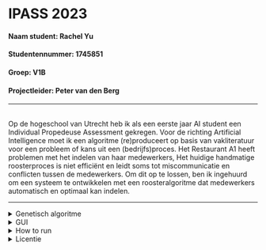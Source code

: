 # IPASS 2023 

#### Naam student: Rachel Yu
#### Studentennummer: 1745851
#### Groep: V1B
#### Projectleider: Peter van den Berg

---


<br>
Op de hogeschool van Utrecht heb ik als een eerste jaar AI student een Individual Propedeuse Assessment gekregen. Voor de richting Artificial Intelligence moet ik een algoritme (re)produceert op basis van vakliteratuur voor een probleem of kans uit een (bedrijfs)proces. Het Restaurant A1 heeft problemen met het indelen van haar medewerkers, Het huidige handmatige roosterproces is niet efficiënt en leidt soms tot miscommunicatie en conflicten tussen de medewerkers. Om dit op te lossen, ben ik ingehuurd om een systeem te ontwikkelen met een roosteralgoritme dat medewerkers automatisch en optimaal kan indelen. 


---

<details>
    <summary>Genetisch algoritme</summary>
In genetisch_algoritme.py staat mijn implementatie voor het maken van het werkrooster voor restaurant A1 wil ik een genetisch algoritme toepassen. Het genetisch algoritme maakt gebruik van genetische operators, zoals selectie, kruising en mutatie, om iteratief betere roosters te genereren. Dit algoritme is zeer efficiënt omdat het rekening houdt met verschillende criteria en beperkingen. 

</details>

<details>
    <summary>GUI</summary>
In GUI_rooster.py staat mijn implementatie van de gebruikersinterface. Hierbij wordt gebruik gemaakt van Python Tkinter. </summary>

</details>

<details>
    <summary>How to run</summary>
Zorg ervoor dat de benodigde modules zijn geïnstalleerd. De benodigde modules kunnen geinstalleerd worden via pip met behulp van het volgende commando: pip install pillow

Plaats de afbeeldingsbestanden achtergrond.png en logo.png in dezelfde map als het GUI.py-bestand.
Het programma opent een GUI-venster waarin je het aantal medewerkers per dag kunt invoeren. Vul de gewenste waarden in en klik een keer op de "Opslaan" knop. ik op de "Show rooster" knop om het rooster te bekijken in een nieuw venster.
</details>

<details>
    <summary>Licentie</summary>
Copyright (c) 2023, Rachel Yu

Permission is hereby granted, free of charge, to any person obtaining a copy
of this software and associated documentation files (the "Software"), to deal
in the Software without restriction, including without limitation the rights
to use, copy, modify, merge, publish, distribute, sublicense, and/or sell
copies of the Software, and to permit persons to whom the Software is
furnished to do so, subject to the following conditions:

The above copyright notice and this permission notice shall be included in all
copies or substantial portions of the Software.

THE SOFTWARE IS PROVIDED "AS IS", WITHOUT WARRANTY OF ANY KIND, EXPRESS OR
IMPLIED, INCLUDING BUT NOT LIMITED TO THE WARRANTIES OF MERCHANTABILITY,
FITNESS FOR A PARTICULAR PURPOSE AND NONINFRINGEMENT. IN NO EVENT SHALL THE
AUTHORS OR COPYRIGHT HOLDERS BE LIABLE FOR ANY CLAIM, DAMAGES OR OTHER
LIABILITY, WHETHER IN AN ACTION OF CONTRACT, TORT OR OTHERWISE, ARISING FROM,
OUT OF OR IN CONNECTION WITH THE SOFTWARE OR THE USE OR OTHER DEALINGS IN THE
SOFTWARE.
</details>